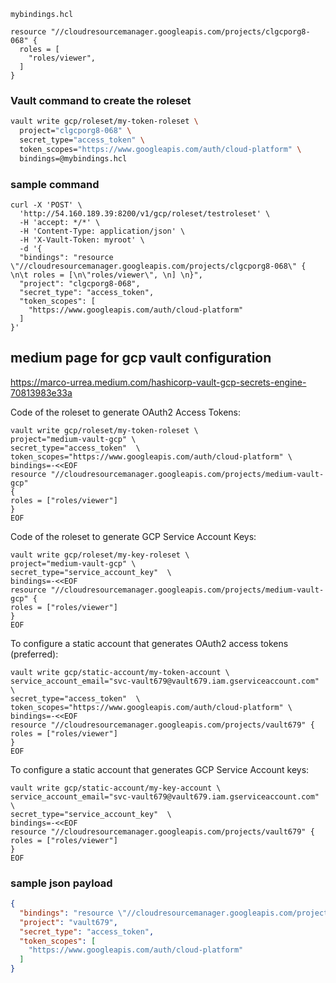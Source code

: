 
`mybindings.hcl`

```hcl
resource "//cloudresourcemanager.googleapis.com/projects/clgcporg8-068" {
  roles = [
    "roles/viewer",
  ]
}
```

### Vault command to create the roleset
```bash
vault write gcp/roleset/my-token-roleset \
  project="clgcporg8-068" \
  secret_type="access_token" \
  token_scopes="https://www.googleapis.com/auth/cloud-platform" \
  bindings=@mybindings.hcl
```

### sample command
```
curl -X 'POST' \
  'http://54.160.189.39:8200/v1/gcp/roleset/testroleset' \
  -H 'accept: */*' \
  -H 'Content-Type: application/json' \
  -H 'X-Vault-Token: myroot' \
  -d '{
  "bindings": "resource \"//cloudresourcemanager.googleapis.com/projects/clgcporg8-068\" { \n\t roles = [\n\"roles/viewer\", \n] \n}",
  "project": "clgcporg8-068",
  "secret_type": "access_token",
  "token_scopes": [
    "https://www.googleapis.com/auth/cloud-platform"
  ]
}'
```

## medium page for gcp vault configuration
https://marco-urrea.medium.com/hashicorp-vault-gcp-secrets-engine-70813983e33a


  
Code of the roleset to generate OAuth2 Access Tokens:
```
vault write gcp/roleset/my-token-roleset \
project="medium-vault-gcp" \
secret_type="access_token"  \
token_scopes="https://www.googleapis.com/auth/cloud-platform" \
bindings=-<<EOF
resource "//cloudresourcemanager.googleapis.com/projects/medium-vault-gcp" 
{
roles = ["roles/viewer"]
}
EOF
```

Code of the roleset to generate GCP Service Account Keys:
```
vault write gcp/roleset/my-key-roleset \
project="medium-vault-gcp" \
secret_type="service_account_key"  \
bindings=-<<EOF
resource "//cloudresourcemanager.googleapis.com/projects/medium-vault-gcp" {
roles = ["roles/viewer"]
}
EOF
```

To configure a static account that generates OAuth2 access tokens (preferred):
```
vault write gcp/static-account/my-token-account \
service_account_email="svc-vault679@vault679.iam.gserviceaccount.com" \
secret_type="access_token"  \
token_scopes="https://www.googleapis.com/auth/cloud-platform" \
bindings=-<<EOF
resource "//cloudresourcemanager.googleapis.com/projects/vault679" {
roles = ["roles/viewer"]
}
EOF
```

To configure a static account that generates GCP Service Account keys:
```
vault write gcp/static-account/my-key-account \
service_account_email="svc-vault679@vault679.iam.gserviceaccount.com" \
secret_type="service_account_key"  \
bindings=-<<EOF
resource "//cloudresourcemanager.googleapis.com/projects/vault679" {
roles = ["roles/viewer"]
}
EOF
```

### sample json payload
```json
{
  "bindings": "resource \"//cloudresourcemanager.googleapis.com/projects/vault679\" { \n\t roles = [\n\"roles/viewer\", \n] \n}",
  "project": "vault679",
  "secret_type": "access_token",
  "token_scopes": [
    "https://www.googleapis.com/auth/cloud-platform"
  ]
}
```